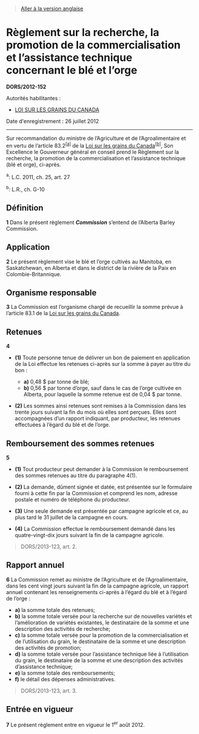 > [Aller à la version anglaise](/en/Regulations/Statutory%20Orders%20and%20Regulations/2012/152.md)

# Règlement sur la recherche, la promotion de la commercialisation et l’assistance technique concernant le blé et l’orge

**DORS/2012-152**

Autorités habilitantes : 
- [LOI SUR LES GRAINS DU CANADA](/fr/Lois/Lois%20révisées%20du%20Canada/G/G-10.md)

Date d'enregistrement : 26 juillet 2012

----------

Sur recommandation du ministre de l’Agriculture et de l’Agroalimentaire et en vertu de l’article 83.2<sup><a href='#nbp_81000-2-1129-F_hq_11974'>[a]</a></sup> de la [Loi sur les grains du Canada](/fr/Lois/Lois%20révisées%20du%20Canada/G/G-10.md)<sup><a href='#nbp_81000-2-1129-F_hq_11975'>[b]</a></sup>, Son Excellence le Gouverneur général en conseil prend le Règlement sur la recherche, la promotion de la commercialisation et l’assistance technique (blé et orge), ci-après.

<a name='nbp_81000-2-1129-F_hq_11974'><sup>a</sup></a>: L.C. 2011, ch. 25, art. 27<br />

<a name='nbp_81000-2-1129-F_hq_11975'><sup>b</sup></a>: L.R., ch. G-10<br />




## Définition


**1** Dans le présent règlement ***Commission*** s’entend de l’Alberta Barley Commission.




## Application


**2** Le présent règlement vise le blé et l’orge cultivés au Manitoba, en Saskatchewan, en Alberta et dans le district de la rivière de la Paix en Colombie-Britannique.




## Organisme responsable


**3** La Commission est l’organisme chargé de recueillir la somme prévue à l’article 83.1 de la [Loi sur les grains du Canada](/fr/Lois/Lois%20révisées%20du%20Canada/G/G-10.md).




## Retenues


**4** 

- **(1)** Toute personne tenue de délivrer un bon de paiement en application de la Loi effectue les retenues ci-après sur la somme à payer au titre du bon :
	- **a)** 0,48 $ par tonne de blé;
	- **b)** 0,56 $ par tonne d’orge, sauf dans le cas de l’orge cultivée en Alberta, pour laquelle la somme retenue est de 0,04 $ par tonne.

- **(2)** Les sommes ainsi retenues sont remises à la Commission dans les trente jours suivant la fin du mois où elles sont perçues. Elles sont accompagnées d’un rapport indiquant, par producteur, les retenues effectuées à l’égard du blé et de l’orge.




## Remboursement des sommes retenues


**5** 

- **(1)** Tout producteur peut demander à la Commission le remboursement des sommes retenues au titre du paragraphe 4(1).

- **(2)** La demande, dûment signée et datée, est présentée sur le formulaire fourni à cette fin par la Commission et comprend les nom, adresse postale et numéro de téléphone du producteur.

- **(3)** Une seule demande est présentée par campagne agricole et ce, au plus tard le 31 juillet de la campagne en cours.

- **(4)** La Commission effectue le remboursement demandé dans les quatre-vingt-dix jours suivant la fin de la campagne agricole.
> DORS/2013-123, art. 2.





## Rapport annuel


**6** La Commission remet au ministre de l’Agriculture et de l’Agroalimentaire, dans les cent vingt jours suivant la fin de la campagne agricole, un rapport annuel contenant les renseignements ci-après à l’égard du blé et à l’égard de l’orge :
- **a)** la somme totale des retenues;
- **b)** la somme totale versée pour la recherche sur de nouvelles variétés et l’amélioration de variétés existantes, le destinataire de la somme et une description des activités de recherche;
- **c)** la somme totale versée pour la promotion de la commercialisation et de l’utilisation du grain, le destinataire de la somme et une description des activités de promotion;
- **d)** la somme totale versée pour l’assistance technique liée à l’utilisation du grain, le destinataire de la somme et une description des activités d’assistance technique;
- **e)** la somme totale des remboursements;
- **f)** le détail des dépenses administratives.
> DORS/2013-123, art. 3.





## Entrée en vigueur


**7** Le présent règlement entre en vigueur le 1<sup>er</sup> août 2012.


